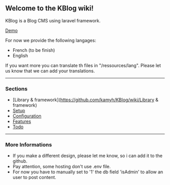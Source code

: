 ## Welcome to the KBlog wiki!

KBlog is a Blog CMS using laravel framework.

[Demo](http://www.deruazvincent.ch/demos/kblog/)

For now we provide the following langages:

* French (to be finish)
* English

If you want more you can translate th files in "/ressources/lang". Please let us know that we can add your translations.

---------------------------------------------------
### Sections

* [Library & framework](https://github.com/kamyh/KBlog/wiki/Library & framework)
* [Setup](https://github.com/kamyh/KBlog/wiki/Setup)
* [Configuration](https://github.com/kamyh/KBlog/wiki/Configuration)
* [Features](https://github.com/kamyh/KBlog/wiki/Features)
* [Todo](https://github.com/kamyh/KBlog/wiki/Todo)

---------------------------------------------------
### More Informations

* If you make a different design, please let me know, so i can add it to the github.
* Pay attention, some hosting don't use .env file.
* For now you have to manually set to '1' the db field 'isAdmin' to allow an user to post content.
